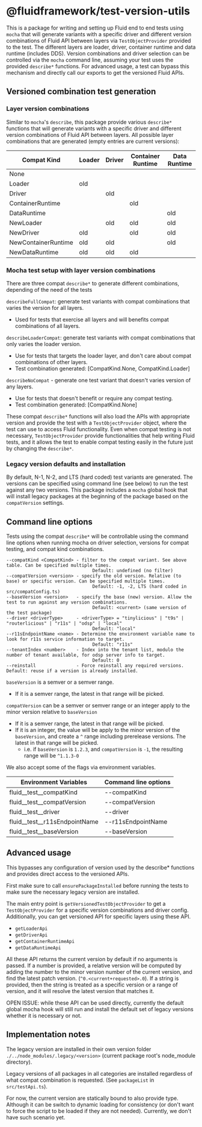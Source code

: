 # @fluidframework/test-version-utils

This is a package for writing and setting up Fluid end to end tests using `mocha` that will generate variants with
a specific driver and different version combinations of Fluid API between layers via `TestObjectProvider` provided
to the test. The different layers are loader, driver, container runtime and data runtime (includes DDS).  Version
combinations and driver selection can be controlled via the `mocha` command line, assuming your test uses the provided
 `describe*` functions.  For advanced usage, a test can bypass this mechanism and directly call our
exports to get the versioned Fluid APIs.

## Versioned combination test generation

### Layer version combinations

Similar to `mocha`'s `describe`, this package provide various `describe*` functions that will generate variants with
a specific driver and different version combinations of Fluid API between layers. All possible layer combinations that
are generated (empty entries are current versions):

| Compat Kind         | Loader | Driver | Container Runtime | Data Runtime |
| ------------------- | ------ | ------ | ----------------- | ------------ |
| None                |        |        |                   |              |
| Loader              |  old   |        |                   |              |
| Driver              |        |  old   |                   |              |
| ContainerRuntime    |        |        | old               |              |
| DataRuntime         |        |        |                   | old          |
| NewLoader           |        |  old   | old               | old          |
| NewDriver           |  old   |        | old               | old          |
| NewContainerRuntime |  old   |  old   |                   | old          |
| NewDataRuntime      |  old   |  old   | old               |              |

### Mocha test setup with layer version combinations

There are three compat `describe*` to generate different combinations, depending of the need of the tests

`describeFullCompat`: generate test variants with compat combinations that varies the version for all layers.

- Used for tests that exercise all layers and will benefits compat combinations of all layers.

`describeLoaderCompat`: generate test variants with compat combinations that only varies the loader version.

- Use for tests that targets the loader layer, and don't care about compat combinations of other layers.
- Test combination generated: [CompatKind.None, CompatKind.Loader]

`describeNoCompat` - generate one test variant that doesn't varies version of any layers.

- Use for tests that doesn't benefit or require any compat testing.
- Test combination generated: [CompatKind.None]

These compat `describe*` functions will also load the APIs with appropriate version and provide the test with a
`TestObjectProvider` object, where the test can use to access Fluid functionality.  Even when compat testing
is not necessary, `TestObjectProvider` provide functionalities that help writing Fluid tests, and it allows the test
to enable compat testing easily in the future just by changing the `describe*`.

### Legacy version defaults and installation

By default, N-1, N-2, and LTS (hard coded) test variants are generated.  The versions can be specified using command
line (see below) to run the test against any two versions. This package includes a `mocha` global hook that will
install legacy packages at the beginning of the package based on the `compatVersion` settings.

## Command line options

Tests using the compat `describe*` will be controllable using the command line options when running mocha on
driver selection, versions for compat testing, and compat kind combinations.

```text
--compatKind <CompatKind> - filter to the compat variant. See above table. Can be specified multiple times.
                                Default: undefined (no filter)
--compatVersion <version> - specify the old version. Relative (to base) or specific version. Can be specified multiple times.
                                Default: -1, -2, LTS (hard coded in src/compatConfig.ts)
--baseVersion <version>   - specify the base (new) version. Allow the test to run against any version combinations.
                                Default: <current> (same version of the test package)
--driver <driverType>     - <driverType> = "tinylicious" | "t9s" | "routerlicious" | "r11s" | "odsp" | "local"
                                Default: "local"
--r11sEndpointName <name> - Determine the environment variable name to look for r11s service information to target.
                                Default: "r11s"
--tenantIndex <number>    - Index into the tenant list, modulo the number of tenant available, for odsp server info to target.
                                Default: 0
--reinstall               - Force reinstall any required versions.  Default: reuse if a version is already installed.
```

`baseVersion` is a semver or a semver range.

- If it is a semver range, the latest in that range will be picked.

`compatVersion` can be a semver or semver range or an integer apply to the minor version relative to `baseVersion`

- If it is a semver range, the latest in that range will be picked.
- If it is an integer, the value will be apply to the minor version of the `baseVersion`, and create a `^` range
including prerelease versions. The latest in that range will be picked.
  - i.e. if `baseVersion` is `1.2.3`, and `compatVersion` is `-1`, the resulting range
will be `^1.1.3-0`


We also accept some of the flags via environment variables.

| Environment Variables         | Command line options |
| ----------------------------- | -------------------- |
| fluid__test__compatKind       | --compatKind         |
| fluid__test__compatVersion    | --compatVersion      |
| fluid__test__driver           | --driver             |
| fluid__test__r11sEndpointName | --r11sEndpointName   |
| fluid__test__baseVersion      | --baseVersion        |

## Advanced usage

This bypasses any configuration of version used by the describe* functions and provides direct access to the versioned APIs.

First make sure to call `ensurePackageInstalled` before running the tests to make sure the necessary legacy version are
installed.

The main entry point is `getVersionedTestObjectProvider` to get a `TestObjectProvider` for a specific version combinations
and driver config.  Additionally, you can get versioned API for specific layers using these API.

- `getLoaderApi`
- `getDriverApi`
- `getContainerRuntimeApi`
- `getDataRuntimeApi`

All these API returns the current version by default if no arguments is passed.
If a number is provided, a relative version will be computed by adding the number to the minor version number
of the current version, and find the latest patch version. (`^0.<current+requested>.0`).
If a string is provided, then the string is treated as a specific version or a range of version, and it will
resolve the latest version that matches it.

OPEN ISSUE: while these API can be used directly, currently the default global mocha hook will still run and install the
default set of legacy versions whether it is necessary or not.

## Implementation notes

The legacy version are installed in their own version folder
`./../node_modules/.legacy/<version>` (current package root's node_module directory).

Legacy versions of all packages in all categories are installed regardless of what compat combination is requested.
(See `packageList` in `src/testApi.ts`).

For now, the current version are statically bound to also provide type.  Although it can be switch to
dynamic loading for consistency (or don't want to force the script to be loaded if they are not needed).
Currently, we don't have such scenario yet.
